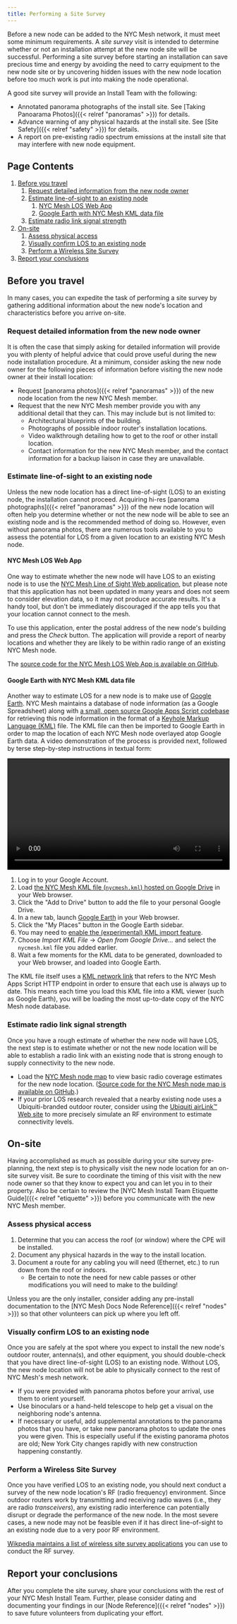 ```yaml
---
title: Performing a Site Survey
---
```


Before a new node can be added to the NYC Mesh network, it must meet some minimum requirements. A *site survey* visit is intended to determine whether or not an installation attempt at the new node site will be successful. Performing a site survey before starting an installation can save precious time and energy by avoiding the need to carry equipment to the new node site or by uncovering hidden issues with the new node location before too much work is put into making the node operational.

A good site survey will provide an Install Team with the following:

* Annotated panorama photographs of the install site. See [Taking Panoarama Photos]({{< relref "panoramas" >}}) for details.
* Advance warning of any physical hazards at the install site. See [Site Safety]({{< relref "safety" >}}) for details.
* A report on pre-existing radio spectrum emissions at the install site that may interfere with new node equipment.

## Page Contents

1. [Before you travel](#before-you-travel)
    1. [Request detailed information from the new node owner](#request-detailed-information-from-the-new-node-owner)
    1. [Estimate line-of-sight to an existing node](#estimate-line-of-sight-to-an-existing-node)
        1. [NYC Mesh LOS Web App](#nyc-mesh-los-web-app)
        1. [Google Earth with NYC Mesh KML data file](#google-earth-with-nyc-mesh-kml-data-file)
    1. [Estimate radio link signal strength](#estimate-radio-link-signal-strength)
1. [On-site](#on-site)
    1. [Assess physical access](#assess-physical-access)
    1. [Visually confirm LOS to an existing node](#visually-confirm-los-to-an-existing-node)
    1. [Perform a Wireless Site Survey](#perform-a-wireless-site-survey)
1. [Report your conclusions](#report-your-conclusions)

## Before you travel

In many cases, you can expedite the task of performing a site survey by gathering additional information about the new node's location and characteristics before you arrive on-site.

### Request detailed information from the new node owner

It is often the case that simply asking for detailed information will provide you with plenty of helpful advice that could prove useful during the new node installation procedure. At a minimum, consider asking the new node owner for the following pieces of information before visiting the new node owner at their install location:

* Request [panorama photos]({{< relref "panoramas" >}}) of the new node location from the new NYC Mesh member.
* Request that the new NYC Mesh member provide you with any additional detail that they can. This may include but is not limited to:
    * Architectural blueprints of the building.
    * Photographs of possible indoor router's installation locations.
    * Video walkthrough detailing how to get to the roof or other install location.
    * Contact information for the new NYC Mesh member, and the contact information for a backup liaison in case they are unavailable.

### Estimate line-of-sight to an existing node

Unless the new node location has a direct line-of-sight (LOS) to an existing node, the installation cannot proceed. Acquiring hi-res [panorama photographs]({{< relref "panoramas" >}}) of the new node location will often help you determine whether or not the new node will be able to see an existing node and is the recommended method of doing so. However, even without panorama photos, there are numerous tools available to you to assess the potential for LOS from a given location to an existing NYC Mesh node.

#### NYC Mesh LOS Web App

One way to estimate whether the new node will have LOS to an existing node is to use the [NYC Mesh Line of Sight Web application](https://los.nycmesh.net/), but please note that this application has not been updated in many years and does not seem to consider elevation data, so it may not produce accurate results. It's a handy tool, but don't be immediately discouraged if the app tells you that your location cannot connect to the mesh.

To use this application, enter the postal address of the new node's building and press the *Check* button. The application will provide a report of nearby locations and whether they are likely to be within radio range of an existing NYC Mesh node.

The [source code for the NYC Mesh LOS Web App is available on GitHub](https://github.com/nycmeshnet/line-of-sight).

#### Google Earth with NYC Mesh KML data file

Another way to estimate LOS for a new node is to make use of [Google Earth](https://en.wikipedia.org/wiki/Google_Earth). NYC Mesh maintains a database of node information (as a Google Spreadsheet) along with [a small, open source Google Apps Script codebase](https://github.com/nycmeshnet/apps-script) for retrieving this node information in the format of a [Keyhole Markup Language (KML)](https://en.wikipedia.org/wiki/Keyhole_Markup_Language) file. The KML file can then be imported to Google Earth in order to map the location of each NYC Mesh node overlayed atop Google Earth data. A video demonstration of the process is provided next, followed by terse step-by-step instructions in textual form:

<video controls="controls"
    title="How to import NYC Mesh node data in KML to Google Earth"
    src="/video/nycmesh-google-earth-kml-howto.m4v"
    width="100%"
/>

1. Log in to your Google Account.
1. Load [the NYC Mesh KML file (`nycmesh.kml`) hosted on Google Drive](https://drive.google.com/file/d/0B6UiR4opmB4JU29VWVVNRmpva2M/view) in your Web browser.
1. Click the "Add to Drive" button to add the file to your personal Google Drive.
1. In a new tab, launch [Google Earth](https://earth.google.com/) in your Web browser.
1. Click the "My Places" button in the Google Earth sidebar.
1. You may need to [enable the (experimental) KML import feature](https://support.google.com/earth/answer/7365595).
1. Choose *Import KML File* &rarr; *Open from Google Drive…* and select the `nycmesh.kml` file you added earlier.
1. Wait a few moments for the KML data to be generated, downloaded to your Web browser, and loaded into Google Earth.

The KML file itself uses a [KML network link](https://developers.google.com/kml/documentation/kml_tut#network-links) that refers to the NYC Mesh Apps Script HTTP endpoint in order to ensure that each use is always up to date. This means each time you load this KML file into a KML viewer (such as Google Earth), you will be loading the most up-to-date copy of the NYC Mesh node database.

### Estimate radio link signal strength

Once you have a rough estimate of whether the new node will have LOS, the next step is to estimate whether or not the new node location will be able to establish a radio link with an existing node that is strong enough to supply connectivity to the new node.

* Load the [NYC Mesh node map](https://www.nycmesh.net/map) to view basic radio coverage estimates for the new node location. ([Source code for the NYC Mesh node map is available on GitHub](https://github.com/nycmeshnet/node-map).)
* If your prior LOS research revealed that a nearby existing node uses a Ubiquiti-branded outdoor router, consider using the [Ubiquiti airLink™ Web site](https://link.ui.com/) to more precisely simulate an RF environment to estimate connectivity levels.

## On-site

Having accomplished as much as possible during your site survey pre-planning, the next step is to physically visit the new node location for an on-site survey visit. Be sure to coordinate the timing of this visit with the new node owner so that they know to expect you and can let you in to their property. Also be certain to review the [NYC Mesh Install Team Etiquette Guide]({{< relref "etiquette" >}}) before you communicate with the new NYC Mesh member.

### Assess physical access

1. Determine that you can access the roof (or window) where the CPE will be installed.
1. Document any physical hazards in the way to the install location.
1. Document a route for any cabling you will need (Ethernet, etc.) to run down from the roof or indoors.
    * Be certain to note the need for new cable passes or other modifications you will need to make to the building!

Unless you are the only installer, consider adding any pre-install documentation to the [NYC Mesh Docs Node Reference]({{< relref "nodes" >}}) so that other volunteers can pick up where you left off.

### Visually confirm LOS to an existing node

Once you are safely at the spot where you expect to install the new node's outdoor router, antenna(s), and other equipment, you should double-check that you have direct line-of-sight (LOS) to an existing node. Without LOS, the new node location will not be able to physically connect to the rest of NYC Mesh's mesh network.

* If you were provided with panorama photos before your arrival, use them to orient yourself.
* Use binoculars or a hand-held telescope to help get a visual on the neighboring node's antenna.
* If necessary or useful, add supplemental annotations to the panorama photos that you have, or take new panorama photos to update the ones you were given. This is especially useful if the existing panorama photos are old; New York City changes rapidly with new construction happening constantly.

### Perform a Wireless Site Survey

Once you have verified LOS to an existing node, you should next conduct a survey of the new node location's RF (radio frequency) environment. Since outdoor routers work by transmitting and receiving radio waves (i.e., they are radio *transceivers*), any existing radio interference can potentially disrupt or degrade the performance of the new node. In the most severe cases, a new node may not be feasible even if it has direct line-of-sight to an existing node due to a very poor RF environment.

[Wikpedia maintains a list of wireless site survey applications](https://en.wikipedia.org/wiki/Comparison_of_wireless_site_survey_applications) you can use to conduct the RF survey.

## Report your conclusions

After you complete the site survey, share your conclusions with the rest of your NYC Mesh Install Team. Further, please consider dating and documenting your findings in our [Node Reference]({{< relref "nodes" >}}) to save future volunteers from duplicating your effort.

